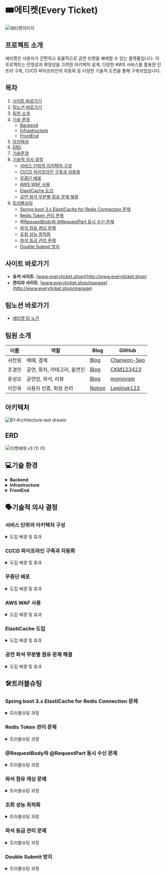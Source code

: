 # 🎟️에티켓(Every Ticket)
![에티켓이미지](https://github.com/user-attachments/assets/34672602-5c6e-4355-9a5e-a0e14ddfa6b1)

## 프로젝트 소개
에티켓은 사용자가 간편하고 효율적으로 공연 티켓을 예매할 수 있는 플랫폼입니다. 이 프로젝트는 안정성과 확장성을 고려한 아키텍처 설계, 다양한 AWS 서비스를 활용한 인프라 구축, CI/CD 파이프라인의 자동화 등 다양한 기술적 도전을 통해 구축되었습니다.

## 목차

1. [사이트 바로가기](#사이트-바로가기)
2. [팀노션 바로가기](#팀노션-바로가기)
3. [팀원 소개](#팀원-소개)
4. [기술 환경](#기술-환경)
    - [Backend](#backend)
    - [Infrastructure](#infrastructure)
    - [FrontEnd](#frontend)
5. [아키텍처](#아키텍처)
6. [ERD](#ERD)
7. [기술환경](#기술환경)
8. [기술적 의사 결정](#기술적-의사-결정)
    - [서비스 단위의 아키텍처 구성](#서비스-단위의-아키텍처-구성)
    - [CI/CD 파이프라인 구축과 자동화](#cicd-파이프라인-구축과-자동화)
    - [무중단 배포](#무중단-배포)
    - [AWS WAF 사용](#aws-waf-사용)
    - [ElastiCache 도입](#elasticache-도입)
    - [공연 좌석 무분별 점유 문제 해결](#공연-좌석-무분별-점유-문제-해결)
9. [트러블슈팅](#트러블슈팅)
    - [Spring boot 3.x ElastiCache for Redis Connection 문제](#spring-boot-3x-elasticache-for-redis-connection-문제)
    - [Redis Token 관리 문제](#redis-token-관리-문제)
    - [@RequestBody와 @RequestPart 동시 수신 문제](#requestbody와-requestpart-동시-수신-문제)
    - [좌석 점유 캐싱 문제](#좌석-점유-캐싱-문제)
    - [조회 성능 최적화](#조회-성능-최적화)
    - [좌석 등급 관리 문제](#좌석-등급-관리-문제)
    - [Double Submit 방지](#double-submit-방지)


## 사이트 바로가기
- **유저 사이트**: [www.everyticket.shop](http://www.everyticket.shop)
- **관리자 사이트**: [www.everyticket.shop/manage](http://www.everyticket.shop/manage)

## 팀노션 바로가기
- [에티켓 팀 노션](https://teamsparta.notion.site/everyTicket-91486dd6f1af4dbca95a33ba3bc219b7)
  
## 팀원 소개
| 이름     | 역할                       | Blog                                           | GitHub           |
|----------|----------------------------|------------------------------------------------|------------------|
| 서찬원   | 예매, 결제                 | [Blog](https://scwonn60.tistory.com)           | [Chanwon-Seo](https://github.com/Chanwon-Seo) |
| 조경민   | 공연, 회차, 카테고리, 출연진 | [Blog](https://velog.io/@one_step_than/posts)  | [CKM123423](https://github.com/CKM123423) |
| 윤성모   | 공연장, 좌석, 리뷰           | [Blog](https://velog.io/@momoysm/posts)        | [momoysm](https://github.com/momoysm) |
| 이진욱   | 사용자 인증, 회원 관리       | [Notion](https://leecoding.notion.site)       | [Leejinuk123](https://github.com/Leejinuk123) |

## 아키텍처
![B1-Architecture-last drawio](https://github.com/user-attachments/assets/74187d81-0140-426b-9076-cf7594fff457)

## ERD
![티켓예매 v3 (1) (1)](https://github.com/user-attachments/assets/6ae18336-f0a5-464f-aa63-3928e7fdc600)

## 💻기술 환경

<details>
<summary><b>Backend</b></summary>

- **Java 17**
- **Spring Boot 3.3.2**
- **Spring Security 6.3.2**
- **QueryDsl**
- **JPA**
- **Spring AOP**

</details>

<details>
<summary><b>Infrastructure</b></summary>

- **AWS EC2** (t2.micro, Ubuntu 24.02 LTS, 2GB RAM, 30GB Storage)
- **AWS S3**
- **AWS RDS** (db.t3.micro)
- **AWS ElastiCache** (cache.t3.micro)
- **AWS ECR**
- **AWS CodeDeploy**
- **AWS ACM**
- **AWS WAF**
- **AWS Auto Scaling**
- **AWS Route 53**
- **AWS Elastic Load Balancer**
- **Docker**
- **GitHub Actions**

</details>

<details>
<summary><b>FrontEnd</b></summary>

- **nginx**
- **vue.js**

</details>

## 🗣️기술적 의사 결정

### 서비스 단위의 아키텍처 구성

<details>
<summary>도입 배경 및 효과</summary>

**도입 배경**: 모놀리식 아키텍처에서 발생할 수 있는 장애 전파 문제를 해결하기 위해 관심사 분리를 통해 유지보수성과 확장성을 고려한 구조로 설계하였습니다.

**효과**: 관심사 분리로 인해 유지보수성이 향상되었으며, 장애 전파가 방지되고 독립적으로 관리할 수 있는 확장성이 증가했습니다.

</details>

### CI/CD 파이프라인 구축과 자동화

<details>
<summary>도입 배경 및 효과</summary>

**도입 배경**: EC2에 직접 git clone을 받아 수동으로 배포하는 불편함을 개선하고, 자동화 배포를 위해 CI/CD 파이프라인을 구축했습니다.

**효과**: 자동화 배포로 인해 수동 작업의 불편함이 줄어들고, 더 안정적이고 일관된 배포가 가능해졌습니다.

</details>

### 무중단 배포

<details>
<summary>도입 배경 및 효과</summary>

**도입 배경**: 배포 시 서버가 중단되어 사용자 경험과 비즈니스에 악영향을 미치는 문제를 해결하기 위해 무중단 배포를 도입했습니다.

**효과**: Blue/Green 배포 방식을 통해 서비스 가용성을 유지하며, 배포 리스크를 최소화하고 신속한 롤백이 가능해졌습니다.

</details>

### AWS WAF 사용

<details>
<summary>도입 배경 및 효과</summary>

**도입 배경**: Public API 지원으로 인한 서버 과부하와 악의적인 트래픽으로부터 보호하기 위해 AWS WAF를 도입했습니다.

**효과**: API 호출에 대한 커스텀 룰셋 적용과 다양한 웹 공격에 대한 방어를 통해 애플리케이션의 보안과 안정성을 강화했습니다.

</details>

### ElastiCache 도입

<details>
<summary>도입 배경 및 효과</summary>

**도입 배경**: 데이터베이스 부하를 줄이고 성능을 최적화하기 위해 AWS ElastiCache(Redis)를 도입했습니다.

**효과**: 데이터베이스 통신 횟수가 줄어들고, 전체 시스템 성능이 향상되었으며, 중요한 데이터의 인메모리 관리로 사용자 경험이 개선되었습니다.

</details>

### 공연 좌석 무분별 점유 문제 해결

<details>
<summary>도입 배경 및 효과</summary>

**도입 배경**: 결제 페이지에서 좌석 선택을 완료하지 않고 돌아가는 경우 좌석이 중복 선택되는 문제를 해결하기 위해 새로운 좌석 관리 방식을 도입했습니다.

**효과**: 좌석 중복 선택을 방지하고 시스템의 신뢰성을 높여 사용자 경험을 개선했습니다.

</details>

## 🛠트러블슈팅

### Spring boot 3.x ElastiCache for Redis Connection 문제

<details>
<summary>트러블슈팅 과정</summary>

**문제 정의**: 회원가입 과정에서 이메일 인증 코드 전송 시 Redis 연결 문제 발생  
**원인**: EC2와 ElastiCache 간의 성능 차이  
**해결 방법**: 로그 추가, 지연 초기화, 명령 대기 시간 설정 등을 통해 문제를 해결하고, 최종적으로 성능 환경을 맞춰 문제를 근본적으로 해결했습니다.

</details>

### Redis Token 관리 문제

<details>
<summary>트러블슈팅 과정</summary>

**문제 정의**: JWT 토큰을 Redis에 저장할 때, 같은 유저의 AccessToken과 RefreshToken이 중복 저장됨  
**해결 방법**: RefreshToken을 Key로 사용해 AccessToken과 함께 관리하여 데이터 중복 문제를 해결했습니다.

</details>

### @RequestBody와 @RequestPart 동시 수신 문제

<details>
<summary>트러블슈팅 과정</summary>

**문제 정의**: MultipartFile과 DTO를 동시에 수신하지 못함  
**해결 방법**: @RequestPart를 사용하여 DTO를 수신하고, 요청 시 Content-Type을 지정하여 문제를 해결했습니다.

</details>

### 좌석 점유 캐싱 문제

<details>
<summary>트러블슈팅 과정</summary>

**문제 정의**: 잦은 RDB 조회로 인한 성능 문제  
**해결 방법**: Redis에 좌석 정보를 캐싱하고 TTL을 설정하여 성능을 개선했습니다.

</details>

### 조회 성능 최적화

<details>
<summary>트러블슈팅 과정</summary>

**문제 정의**: 대용량 데이터로 인해 조회 성능이 저하됨  
**해결 방법**: 인덱스 생성 및 쿼리 최적화를 통해 성능을 대폭 향상시켰습니다.

</details>

### 좌석 등급 관리 문제

<details>
<summary>트러블슈팅 과정</summary>

**문제 정의**: 단일 좌석의 등급 관리가 어렵고 비효율적임  
**해결 방법**: 좌석 등급을 일괄적으로 관리할 수 있는 구조로 변경했습니다.

</details>

### Double Submit 방지

<details>
<summary>트러블슈팅 과정</summary>

**문제 정의**: 동일한 요청이 여러 번 중복 등록되는 문제  
**해결 방법**: 프론트에서 버튼 비활성화와 Redis를 사용한 분산락으로 중복 요청을 방지했습니다.

</details>
